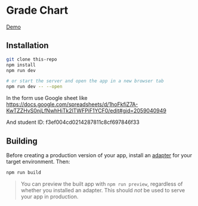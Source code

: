 # Grade Chart

[Demo](https://grade-chart.vercel.app/)

## Installation

```bash
git clone this-repo
npm install
npm run dev

# or start the server and open the app in a new browser tab
npm run dev -- --open
```

In the form use Google sheet like https://docs.google.com/spreadsheets/d/1hoFkfiZ7A-KwTZZHvS0njLfNwhHiTk2lTWFPiF1YCF0/edit#gid=2059040949

And student ID: f3ef004cd0214287811c8cf697846f33

## Building

Before creating a production version of your app, install an [adapter](https://kit.svelte.dev/docs#adapters) for your target environment. Then:

```bash
npm run build
```

> You can preview the built app with `npm run preview`, regardless of whether you installed an adapter. This should _not_ be used to serve your app in production.
